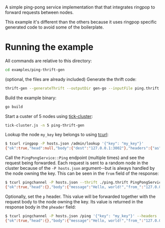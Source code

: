 A simple ping-pong service implementation that that integrates ringpop to forward requests between nodes.

This example it's different than the others because it uses ringpop specific generated code to avoid some of the boilerplate.

# Running the example

All commands are relative to this directory:
```bash
cd examples/ping-thrift-gen
```

(optional, the files are already included) Generate the thrift code:
```bash
thrift-gen --generateThrift --outputDir gen-go --inputFile ping.thrift --template github.com/uber/ringpop-go/ringpop.thrift-gen
```

Build the example binary:
```bash
go build
```

Start a custer of 5 nodes using [tick-cluster][1]:
```bash
tick-cluster.js -n 5 ping-thrift-gen
```

Lookup the node `my_key` key belongs to using [tcurl][2]:
```bash
$ tcurl ringpop -P hosts.json /admin/lookup '{"key": "my_key"}'
{"ok":true,"head":null,"body":{"dest":"127.0.0.1:3002"},"headers":{"as":"json"},"trace":"7a612e506428cec2"}
```

Call the `PingPongService::Ping` endpoint (multiple times) and see the request being forwarded. Each request is sent to a random node in the cluster because of the `-P hosts.json` argument--but is always handled by the node owning the key. This can be seen in the `from` field of the response:
```bash
$ tcurl pingchannel -P hosts.json --thrift ./ping.thrift PingPongService::Ping '{"request": {"key": "my_key"}}'
{"ok":true,"head":{},"body":{"message":"Hello, world!","from_":"127.0.0.1:3002","pheader":""},"headers":{"as":"thrift"},"trace":"650cbf0656e215e2"}
```

Optionally, set the `p` header. This value will be forwarded together with the request body to the node owning the key. Its value is returned in the response body in the `pheader` field:
```bash
$ tcurl pingchannel -P hosts.json /ping '{"key": "my_key"}' --headers '{"p": "my_header"}'
{"ok":true,"head":{},"body":{"message":"Hello, world!","from_":"127.0.0.1:3002","pheader":"my_header"},"headers":{"as":"thrift"},"trace":"b5526f9625a88347"}
```

[1]:https://github.com/uber/ringpop-common/
[2]:https://github.com/uber/tcurl
